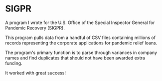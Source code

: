 # SIGPR

A program I wrote for the U.S. Office of the Special Inspector General for Pandemic Recovery (SIGPR).

This program pulls data from a handful of CSV files containing millions of records representing the corporate applications for pandemic relief loans.

The program's primary function is to parse through variances in company names and find duplicates that should not have been awarded extra funding.

It worked with great success!
